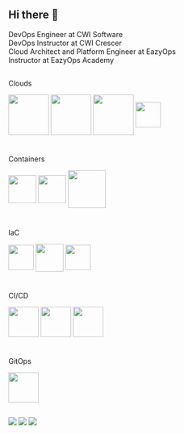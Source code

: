 ## Hi there 👋

DevOps Engineer at CWI Software <br>
DevOps Instructor at CWI Crescer <br>
Cloud Architect and Platform Engineer at EazyOps <br>
Instructor at EazyOps Academy

## 
<!--
**franchialan/franchialan** is a ✨ _special_ ✨ repository because its `README.md` (this file) appears on your GitHub profile.
-->

<div style="display: inline_block">

Clouds

<img align="center" height="80" width="80" src="https://cdn.jsdelivr.net/gh/devicons/devicon/icons/azure/azure-original-wordmark.svg" />
<img align="center" height="80" width="80" src="https://cdn.jsdelivr.net/gh/devicons/devicon/icons/amazonwebservices/amazonwebservices-original-wordmark.svg" />
<img align="center" height="80" width="80" src="https://cdn.jsdelivr.net/gh/devicons/devicon/icons/digitalocean/digitalocean-original-wordmark.svg" />
<img align="center" height="50" width="50" src="https://cdn.jsdelivr.net/gh/devicons/devicon/icons/heroku/heroku-plain-wordmark.svg" />

#

Containers <br>

<img align="center" height="55" width="55" src="https://cdn.jsdelivr.net/gh/devicons/devicon/icons/docker/docker-original-wordmark.svg" />
<img align="center" height="55" width="55" src="https://cdn.jsdelivr.net/gh/devicons/devicon/icons/kubernetes/kubernetes-plain-wordmark.svg" />
<img align="center" height="75" width="75" src="https://cdn.jsdelivr.net/gh/devicons/devicon/icons/k3s/k3s-original-wordmark.svg" />

#

IaC <br>

<img align="center" height="50" width="50" src="https://cdn.jsdelivr.net/gh/devicons/devicon/icons/ansible/ansible-original.svg" />
<img align="center" height="55" width="55" src="https://cdn.jsdelivr.net/gh/devicons/devicon/icons/terraform/terraform-original-wordmark.svg" />
<img align="center" height="50" width="50" src="https://cdn.jsdelivr.net/gh/devicons/devicon/icons/vagrant/vagrant-original.svg" />

#

CI/CD <br>

<img align="center" height="60" width="60" src="https://cdn.jsdelivr.net/gh/devicons/devicon/icons/github/github-original-wordmark.svg" />
<img align="center" height="60" width="60" src="https://cdn.jsdelivr.net/gh/devicons/devicon/icons/gitlab/gitlab-original-wordmark.svg" />     
<img align="center" height="60" width="60" src="https://cdn.jsdelivr.net/gh/devicons/devicon/icons/jenkins/jenkins-original.svg" />

#

GitOps <br>

<img align="center" height="60" width="60" src="https://cdn.jsdelivr.net/gh/devicons/devicon/icons/argocd/argocd-original.svg" />

</div>

##

<div>
<a href="https://www.linkedin.com/in/alanfranchi/" target="_blank"><img src="https://img.shields.io/badge/-LinkedIn-%230077B5?style=for-the-badge&logo=linkedin&logoColor=white" target="_blank"></a>
<a href = "mailto:franchialan@gmail.com"><img src="https://img.shields.io/badge/-Gmail-%23333?style=for-the-badge&logo=gmail&logoColor=white" target="_blank"></a> 
<a href="https://instagram.com/alanfranchi_" target="_blank"><img src="https://img.shields.io/badge/-Instagram-%23E4405F?style=for-the-badge&logo=instagram&logoColor=white" target="_blank"></a>
</div>
          

